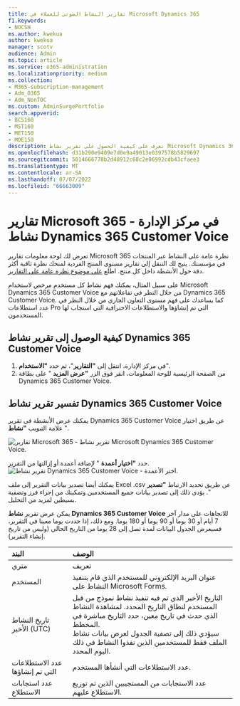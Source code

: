 ```yaml
---
title: تقارير النشاط الصوتي للعملاء في Microsoft Dynamics 365
f1.keywords:
- NOCSH
ms.author: kwekua
author: kwekua
manager: scotv
audience: Admin
ms.topic: article
ms.service: o365-administration
ms.localizationpriority: medium
ms.collection:
- M365-subscription-management
- Adm_O365
- Adm_NonTOC
ms.custom: AdminSurgePortfolio
search.appverid:
- BCS160
- MST160
- MET150
- MOE150
description: تعرف على كيفية الحصول على تقرير نشاط Microsoft Dynamics 365 Customer Voice باستخدام لوحة معلومات التقارير ومعرفة كيفية تعاون المستخدمين المرخصين.
ms.openlocfilehash: d31b290e9409e7d0e9a49013e0397578b5829697
ms.sourcegitcommit: 5014666778b2d48912c68c2e06992cdb43cfaee3
ms.translationtype: MT
ms.contentlocale: ar-SA
ms.lasthandoff: 07/07/2022
ms.locfileid: "66663009"
---
```

# <a name="microsoft-365-reports-in-the-admin-center---dynamics-365-customer-voice-activity"></a>تقارير Microsoft 365 في مركز الإدارة - نشاط Dynamics 365 Customer Voice

تعرض لك لوحة معلومات تقارير Microsoft 365 نظرة عامة على النشاط عبر المنتجات في مؤسستك. يتيح لك التنقل إلى تقارير مستوى المنتج الفردية لمنحك نظرة ثاقبة أكثر دقة حول الأنشطة داخل كل منتج. اطلع [على موضوع نظرة عامة على التقارير](activity-reports.md).
  
على سبيل المثال، يمكنك فهم نشاط كل مستخدم مرخص لاستخدام Microsoft Dynamics 365 Customer Voice من خلال النظر في تفاعلاتهم مع Dynamics 365 Customer Voice. كما يساعدك على فهم مستوى التعاون الجاري من خلال النظر في عدد استطلاعات Pro التي تم إنشاؤها والاستطلاعات الاحترافية التي استجاب لها المستخدمون. 
  
## <a name="how-to-get-to-the-dynamics-365-customer-voice-activity-report"></a>كيفية الوصول إلى تقرير نشاط Dynamics 365 Customer Voice

1. في مركز الإدارة، انتقل إلى **"التقارير**"، ثم حدد **"الاستخدام**". 
2. من الصفحة الرئيسية للوحة المعلومات، انقر فوق الزر **"عرض المزيد** " على بطاقة Dynamics 365 Customer Voice.
  
## <a name="interpret-the-dynamics-365-customer-voice-activity-report"></a>تفسير تقرير نشاط Dynamics 365 Customer Voice

يمكنك عرض الأنشطة في تقرير Dynamics 365 Customer Voice عن طريق اختيار علامة التبويب **"نشاط** ".

![تقارير Microsoft 365 - تقرير نشاط Microsoft Dynamics 365 Customer Voice.](../../media/a7e57d18-1ac8-4d4b-bd70-83361505dc3e.png)

حدد **"اختيار أعمدة** " لإضافة أعمدة أو إزالتها من التقرير.  <br/> ![تقرير نشاط Dynamics 365 Customer Voice - اختر الأعمدة.](../../media/5ab66f4b-32eb-4c9b-9683-1157ae9e2c0a.png)

يمكنك أيضا تصدير بيانات التقرير إلى ملف Excel .csv عن طريق تحديد الارتباط **"تصدير** ". يؤدي ذلك إلى تصدير بيانات جميع المستخدمين وتمكينك من إجراء فرز وتصفية بسيطين لمزيد من التحليل.

يمكن عرض تقرير **نشاط Dynamics 365 Customer Voice** للاتجاهات على مدار آخر 7 أيام أو 30 يوما أو 90 يوما أو 180 يوما. ومع ذلك، إذا حددت يوما معينا في التقرير، فسيعرض الجدول البيانات لمدة تصل إلى 28 يوما من التاريخ الحالي (وليس من تاريخ إنشاء التقرير).
  
|البند|الوصف|
|:-----|:-----|
|متري|تعريف|
|المستخدم  |عنوان البريد الإلكتروني للمستخدم الذي قام بتنفيذ النشاط على Microsoft Forms. |
|تاريخ النشاط الأخير (UTC)  |التاريخ الأخير الذي تم فيه تنفيذ نشاط نموذج من قبل المستخدم لنطاق التاريخ المحدد. لمشاهدة النشاط الذي حدث في تاريخ معين، حدد التاريخ مباشرة في المخطط.<br/>سيؤدي ذلك إلى تصفية الجدول لعرض بيانات نشاط الملف فقط للمستخدمين الذين نفذوا النشاط في ذلك اليوم المحدد.  |
|عدد الاستطلاعات التي تم إنشاؤها  |عدد الاستطلاعات التي أنشأها المستخدم.   |
|عدد استجابات الاستطلاع  |عدد الاستجابات من المستجيبين الذين تم توزيع الاستطلاع عليهم.|
